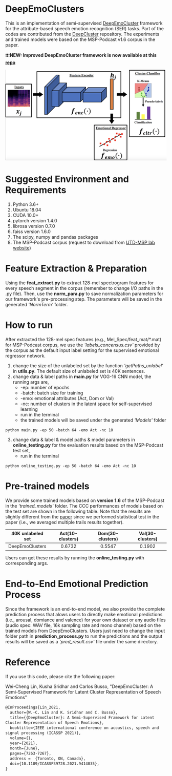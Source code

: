 # DeepEmoClusters
This is an implementation of semi-supervised [DeepEmoCluster](https://ieeexplore.ieee.org/abstract/document/9414035) framework for the attribute-based speech emotion recognition (SER) tasks. Part of the codes are contributed from the [DeepCluster](https://github.com/facebookresearch/deepcluster) repository. The experiments and trained models were based on the MSP-Podcast v1.6 corpus in the paper.

:exclamation::exclamation::exclamation:**NEW: Improved DeepEmoCluster framework is now available at this [repo](https://github.com/winston-lin-wei-cheng/Temporal-Enhanced-DeepEmoCluster)**

![The DeepEmoCluster Framework](/images/DeepEmoCluster.png)


# Suggested Environment and Requirements
1. Python 3.6+
2. Ubuntu 18.04
3. CUDA 10.0+
4. pytorch version 1.4.0
5. librosa version 0.7.0
6. faiss version 1.6.0
7. The scipy, numpy and pandas packages
8. The MSP-Podcast corpus (request to download from [UTD-MSP lab website](https://ecs.utdallas.edu/research/researchlabs/msp-lab/MSP-Podcast.html))

# Feature Extraction & Preparation
Using the **feat_extract.py** to extract 128-mel spectrogram features for every speech segment in the corpus (remember to change I/O paths in the .py file). Then, use the **norm_para.py** to save normalization parameters for our framework's pre-processing step. The parameters will be saved in the generated *'NormTerm'* folder.

# How to run
After extracted the 128-mel spec features (e.g., Mel_Spec/feat_mat/\*.mat) for MSP-Podcast corpus, we use the *'labels_concensus.csv'* provided by the corpus as the default input label setting for the supervised emotional regressor network. 
1. change the size of the unlabeled set by the function *'getPaths_unlabel'* in **utils.py**. The default size of unlabeled set is 40K sentences.
2. change data & label paths in **main.py** for VGG-16 CNN model, the running args are,
   * -ep: number of epochs
   * -batch: batch size for training
   * -emo: emotional attributes (Act, Dom or Val)
   * -nc: number of clusters in the latent space for self-supervised learning
   * run in the terminal
   * the trained models will be saved under the generated *'Models'* folder
```
python main.py -ep 50 -batch 64 -emo Act -nc 10
```
3. change data & label & model paths & model parameters in **online_testing.py** for the evaluation results based on the MSP-Podcast test set,
   * run in the terminal
```
python online_testing.py -ep 50 -batch 64 -emo Act -nc 10
```

# Pre-trained models
We provide some trained models based on **version 1.6** of the MSP-Podcast in the *'trained_models'* folder. The CCC performances of models based on the test set are shown in the following table. Note that the results are slightly different from the [paper](https://ieeexplore.ieee.org/abstract/document/9414035) since we performed statistical test in the paper (i.e., we averaged multiple trails results together).

| 40K unlabeled set | Act(10-clusters) | Dom(30-clusters) | Val(30-clusters) |
|:----------------:|:----------------:|:----------------:|:----------------:|
| DeepEmoClusters | 0.6732 | 0.5547 | 0.1902 |


Users can get these results by running the **online_testing.py** with corresponding args.

# End-to-End Emotional Prediction Process
Since the framework is an end-to-end model, we also provide the complete prediction process that alows users to directly make emotional predictions (i.e., arousal, domiance and valence) for your own dataset or any audio files (audio spec: WAV file, 16k sampling rate and mono channel) based on the trained models from DeepEmoClusters. Users just need to change the input folder path in **prediction_process.py** to run the predictions and the output results will be saved as a *'pred_result.csv'* file under the same directory. 

# Reference
If you use this code, please cite the following paper:

Wei-Cheng Lin, Kusha Sridhar and Carlos Busso, "DeepEmoCluster: A Semi-Supervised Framework for Latent Cluster Representation of Speech Emotions"

```
@InProceedings{Lin_2021, 
  author={W.-C. Lin and K. Sridhar and C. Busso}, 
  title={{DeepEmoCluster}: A Semi-Supervised Framework for Latent Cluster Representation of Speech Emotions},
  booktitle={IEEE international conference on acoustics, speech and signal processing (ICASSP 2021)}, 
  volume={},
  year={2021}, 
  month={June}, 
  pages={7263-7267}, 
  address =  {Toronto, ON, Canada},
  doi={10.1109/ICASSP39728.2021.9414035},
} 
```
